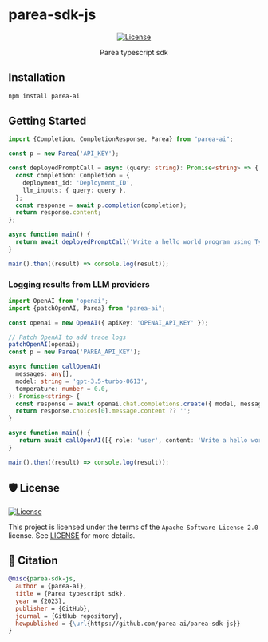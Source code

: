 # parea-sdk-js

<div align="center">

[![License](https://img.shields.io/github/license/parea-ai/parea-sdk-js)](https://github.com/parea-ai/parea-sdk-js/blob/master/LICENSE)

Parea typescript sdk

</div>

## Installation

```bash
npm install parea-ai
```

## Getting Started

```typescript
import {Completion, CompletionResponse, Parea} from "parea-ai";

const p = new Parea('API_KEY');

const deployedPromptCall = async (query: string): Promise<string> => {
  const completion: Completion = {
    deployment_id: 'Deployment_ID',
    llm_inputs: { query: query },
  };
  const response = await p.completion(completion);
  return response.content;
};

async function main() {
  return await deployedPromptCall('Write a hello world program using Typescript and the React framework.');
}

main().then((result) => console.log(result));
```

### Logging results from LLM providers

```typescript
import OpenAI from 'openai';
import {patchOpenAI, Parea} from "parea-ai";

const openai = new OpenAI({ apiKey: 'OPENAI_API_KEY' });

// Patch OpenAI to add trace logs
patchOpenAI(openai);
const p = new Parea('PAREA_API_KEY');

async function callOpenAI(
  messages: any[],
  model: string = 'gpt-3.5-turbo-0613',
  temperature: number = 0.0,
): Promise<string> {
  const response = await openai.chat.completions.create({ model, messages, temperature });
  return response.choices[0].message.content ?? '';
}

async function main() {
   return await callOpenAI([{ role: 'user', content: 'Write a hello world program using Typescript and the React framework.'}]);
}

main().then((result) => console.log(result));
```

## 🛡 License

[![License](https://img.shields.io/github/license/parea-ai/parea-sdk-js)](https://github.com/parea-ai/parea-sdk-js/blob/master/LICENSE)

This project is licensed under the terms of the `Apache Software License 2.0` license.
See [LICENSE](https://github.com/parea-ai/parea-sdk/blob/master/LICENSE) for more details.

## 📃 Citation

```bibtex
@misc{parea-sdk-js,
  author = {parea-ai},
  title = {Parea typescript sdk},
  year = {2023},
  publisher = {GitHub},
  journal = {GitHub repository},
  howpublished = {\url{https://github.com/parea-ai/parea-sdk-js}}
}
```
